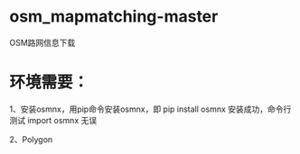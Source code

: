 # osm_mapmatching-master
OSM路网信息下载

# 环境需要：
1、安装osmnx，用pip命令安装osmnx，即 pip install osmnx 安装成功，命令行测试 import osmnx 无误

2、Polygon
